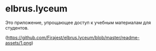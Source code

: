 # elbrus.lyceum

Это приложение, упрощающее доступ к учебным материалам для студентов.
 
(https://github.com/Firajest/elbrus.lyceum/blob/master/readme-assets/1.png)
